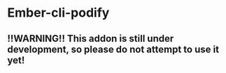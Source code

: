 # Ember-cli-podify

## !!WARNING!! This addon is still under development, so please do not attempt to use it yet!